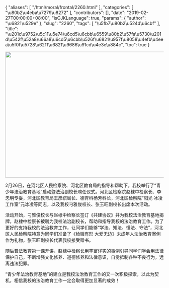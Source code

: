 {
    "aliases": [
        "/html/moral/frontal/2260.html"
    ],
    "categories": [
        "\u80b2\u4eba\u7279\u8272"
    ],
    "contributors": [],
    "date": "2019-02-27T00:00:00+08:00",
    "isCJKLanguage": true,
    "params": {
        "author": "\u6821\u529e"
    },
    "slug": "2260",
    "tags": [
        "\u5fb7\u80b2\u524d\u6cbf"
    ],
    "title": "\u201c\u9752\u5c11\u5e74\u6cd5\u6cbb\u6559\u80b2\u57fa\u5730\u201d\u542f\u52a8\u66a8\u6cd5\u6cbb\u526f\u6821\u957f\u8058\u4efb\u4eea\u5f0f\u5728\u6211\u6821\u9686\u91cd\u4e3e\u884c",
    "toc": true
}


<img
    src="https://cdn.tfls.online/mirror/full/945ae3e7ad25b3ba49e91d4f5e9f445d77dc9579.jpg"
    style="display:block;margin-left:auto;margin-right:auto;"
    decoding="async"
    fetchpriority="auto"
    loading="lazy"
    height="400"
    width="600"
/>




2月26日，在河北区人民检察院、河北区教育局的指导和帮助下，我校举行了“青少年法治教育基地”启动暨法治副校长聘任仪式。河北区检察院赵棣中检察长、李忠明专委，河北区教育局王彦祺局长、德育科杨芳科长，河北区检察院“阳光·冰凌工作室”元冰凌等同志，以及我校刁雅俊校长、张玉旺副校长出席本次活动。




活动开始，刁雅俊校长与赵棣中检察长签订《共建协议》并为我校法治教育基地揭牌，赵棣中检察长被聘为我校法治副校长，帮助和指导我校的法治教育工作。为了更好的支持我校的法治教育工作，让同学们能够“学法、知法、懂法、守法”，河北区人民检察院特意为同学们准备了《检徽有形 大爱无边》未成年人法治教育案例作为礼物，张玉旺副校长代表我校接受赠书。




随后普法教育第一课开讲，赵棣中检察长用丰富详实的事例引导同学们学会用法律保护自己，不断增强文化修养、道德修养和法律意识，自觉抵制各种不良行为，远离违法犯罪。




“青少年法治教育基地”的建立是我校法治教育工作的又一次积极探索，以此为契机，相信我校的法治教育工作一定会取得更加显著的成效！




  



